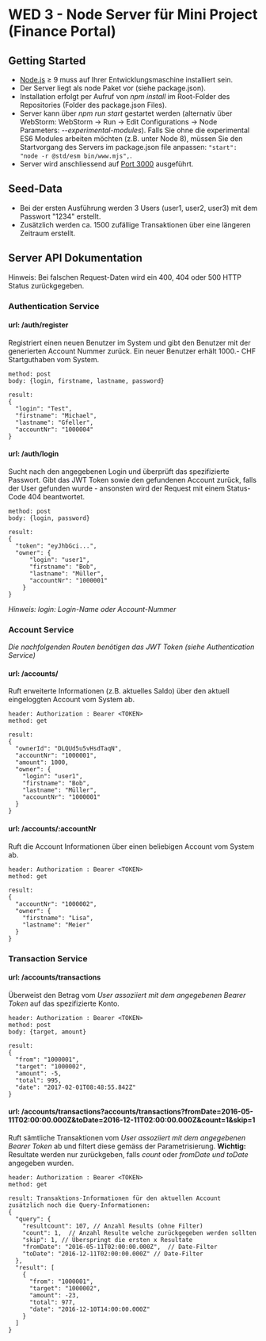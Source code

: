 # WED 3 - Node Server für Mini Project (Finance Portal)

## Getting Started
* [Node.js](https://nodejs.org/en/) ≥ 9 muss auf Ihrer Entwicklungsmaschine installiert sein.
* Der Server liegt als node Paket vor (siehe package.json).
* Installation erfolgt per Aufruf von *npm install* im Root-Folder des Repositories (Folder des package.json Files).
* Server kann über *npm run start* gestartet werden (alternativ über WebStorm: WebStorm -> Run -> Edit Configurations -> Node Parameters: *--experimental-modules*). Falls Sie ohne die experimental ES6 Modules arbeiten möchten (z.B. unter Node 8), müssen Sie den Startvorgang des Servers im package.json file anpassen:  ```"start": "node -r @std/esm bin/www.mjs",```.
* Server wird anschliessend auf [Port 3000](http://localhost:3000) ausgeführt.

## Seed-Data
* Bei der ersten Ausführung werden 3 Users (user1, user2, user3) mit dem Passwort "1234" erstellt.
* Zusätzlich werden ca. 1500 zufällige Transaktionen über eine längeren Zeitraum erstellt.

## Server API Dokumentation
Hinweis: Bei falschen Request-Daten wird ein 400, 404 oder 500 HTTP Status zurückgegeben.
### Authentication Service 
#### url: /auth/register
Registriert einen neuen Benutzer im System und gibt den Benutzer mit der generierten Account Nummer zurück. Ein neuer Benutzer erhält 1000.- CHF Startguthaben vom System.
```
method: post
body: {login, firstname, lastname, password}

result:
{
  "login": "Test",
  "firstname": "Michael",
  "lastname": "Gfeller",
  "accountNr": "1000004"
}
```

#### url: /auth/login
Sucht nach den angegebenen Login und überprüft das spezifizierte Passwort. Gibt das JWT Token sowie den gefundenen Account zurück, falls der User gefunden wurde - ansonsten wird der Request mit einem Status-Code 404 beantwortet.
```
method: post
body: {login, password}

result:
{
  "token": "eyJhbGci...",
  "owner": {
      "login": "user1",
      "firstname": "Bob",
      "lastname": "Müller",
      "accountNr": "1000001"
    }
}
```
*Hinweis: login: Login-Name oder Account-Nummer*

### Account Service
*Die nachfolgenden Routen benötigen das JWT Token (siehe Authentication Service)*
#### url: /accounts/
Ruft erweiterte Informationen (z.B. aktuelles Saldo) über den aktuell eingeloggten Account vom System ab.
```
header: Authorization : Bearer <TOKEN>
method: get

result:
{
  "ownerId": "DLQUd5u5vHsdTaqN",
  "accountNr": "1000001",
  "amount": 1000,
  "owner": {
    "login": "user1",
    "firstname": "Bob",
    "lastname": "Müller",
    "accountNr": "1000001"
  }
}
```

#### url: /accounts/:accountNr
Ruft die Account Informationen über einen beliebigen Account vom System ab.
```
header: Authorization : Bearer <TOKEN>
method: get

result:
{
  "accountNr": "1000002",
  "owner": {
    "firstname": "Lisa",
    "lastname": "Meier"
  }
}
```

### Transaction Service
#### url: /accounts/transactions
Überweist den Betrag vom *User assoziiert mit dem angegebenen Bearer Token* auf das spezifizierte Konto.
```
header: Authorization : Bearer <TOKEN>
method: post
body: {target, amount}

result:
{
  "from": "1000001",
  "target": "1000002",
  "amount": -5,
  "total": 995,
  "date": "2017-02-01T08:48:55.842Z"
}
```

#### url: /accounts/transactions?accounts/transactions?fromDate=2016-05-11T02:00:00.000Z&toDate=2016-12-11T02:00:00.000Z&count=1&skip=1
Ruft sämtliche Transaktionen vom *User assoziiert mit dem angegebenen Bearer Token* ab und filtert diese gemäss der Parametrisierung.
**Wichtig:** Resultate werden nur zurückgeben, falls *count* oder *fromDate und toDate* angegeben wurden.
```
header: Authorization : Bearer <TOKEN>
method: get

result: Transaktions-Informationen für den aktuellen Account zusätzlich noch die Query-Informationen:
{
  "query": {
    "resultcount": 107, // Anzahl Results (ohne Filter)
    "count": 1,  // Anzahl Resulte welche zurückgegeben werden sollten
    "skip": 1, // Überspringt die ersten x Resultate
    "fromDate": "2016-05-11T02:00:00.000Z",  // Date-Filter
    "toDate": "2016-12-11T02:00:00.000Z" // Date-Filter
  },
  "result": [
    {
      "from": "1000001",
      "target": "1000002",
      "amount": -23,
      "total": 977,
      "date": "2016-12-10T14:00:00.000Z"
    }
  ]
}
```
